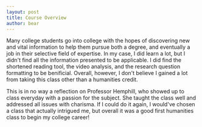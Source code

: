 ```yaml
---
layout: post
title: Course Overview
author: bear
---
```


Many college students go into college with the hopes of discovering new and vital
information to help them pursue both a degree, and eventually a job in their selective
field of expertise. In my case, I did learn a lot, but I didn't find all the information
presented to be applicable. I did find the shortened reading tool, the video analysis, and
the research question formatting to be benificial. Overall, however, I don't believe I
gained a lot from taking this class other than a humanities credit.

This is in no way a reflection on Professor Hemphill, who showed up to class everyday
with a passion for the subject. She taught the class well and addressed all issues with 
charisma. If I could do it again, I would've chosen a class that actually intrigued me,
but overall it was a good first humanities class to begin my college career!

